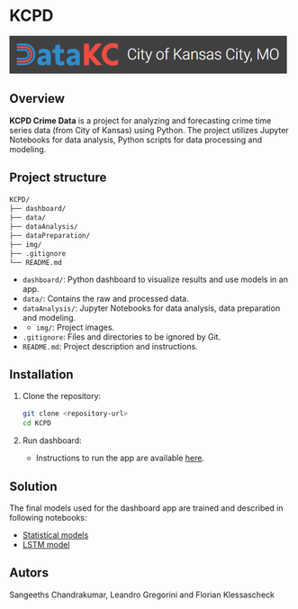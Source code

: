 # KCPD

[![Banner](./img/banner.png)](https://data.kcmo.org/)

## Overview

**KCPD Crime Data**  is a project for analyzing and forecasting crime time series data (from City of Kansas) using Python. The project utilizes Jupyter Notebooks for data analysis, Python scripts for data processing and modeling.

## Project structure

```
KCPD/
├── dashboard/
├── data/
├── dataAnalysis/
├── dataPreparation/
├── img/
├── .gitignore
└── README.md
```

- `dashboard/`: Python dashboard to visualize results and use models in an app.
- `data/`: Contains the raw and processed data.
- `dataAnalysis/`: Jupyter Notebooks for data analysis, data preparation and modeling.
- - `img/`: Project images.
- `.gitignore`: Files and directories to be ignored by Git.
- `README.md`: Project description and instructions.

## Installation

1. Clone the repository:

   ```bash
   git clone <repository-url>
   cd KCPD
   ```

2. Run dashboard:

   - Instructions to run the app are available [here](https://github.com/Sangeeths11/KCPD/tree/main/dashboard#readme).

## Solution

The final models used for the dashboard app are trained and described in following notebooks:

- [Statistical models](dataAnalysis/statsforecast_Prediction_top_x.ipynb)
- [LSTM model](dataAnalysis/LSTM)


## Autors

Sangeeths Chandrakumar, Leandro Gregorini and Florian Klessascheck

